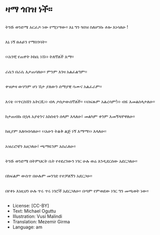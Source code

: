 # ዛማ ጎበዝ ነች፡፡

##
ትንሹ ወንድሜ አርፈዶ ነው የሚነሣው፡፡ እኔ ግን ጎበዝ ስለሆንኩ ቶሎ እነሳለሁ  !

##
እኔ ነኝ ፀሐይን የማስገባት፡፡

##
‹‹አንቺ የጠዋት ኮከቤ ነሽ›› ትለኛለች እማ፡፡

##
ራሴን በራሴ እታጠባለሁ፡፡ ምንም እገዛ አልፈልግም፡፡

##
ቀዝቃዛ ውሃንም ሆነ ሽታ ያለውን ሰማያዊ ሳሙና አልፈራም፡፡

##
እናቴ ‹‹ጥርስሽን አትርሺ›› ብላ ታስታውሰኛለች፡፡ ‹‹በፍጹም አልረሳም!›› ብዬ እመልስላታለሁ፡፡

##
ከታጠብኩ በኋላ አያቴንና አክስቴን ሰላም እላለሁ፤ መልካም ቀንም እመኝላቸዋለሁ፡፡

##
ከዚያም እለባብሳለሁ፡፡ ‹‹አሁን ትልቅ ልጅ ነኝ እማማ›› እላለሁ፡፡

##
አዝራሮቼን እዘጋለሁ፤ ጫማዬንም አስራለሁ፡፡

##
ትንሹ ወንድሜ በትምህርት ቤት የተደረገውን ነገር ሁሉ ወሬ እንዲደርሰው አደርጋለሁ፡፡

##
በክፍልም ውስጥ በሁሉም መንገድ የተቻለኝን አደርጋሁ፡፡

##
በየቀኑ እነዚህን ሁሉ ጥሩ ጥሩ ነገሮች አደርጋለሁ፡፡ በጣም የምወደው ነገር ግን መጫወት ነው፡፡

##
* License: [CC-BY]
* Text: Michael Oguttu
* Illustration: Vusi Malindi
* Translation: Mezemir Girma
* Language: am
